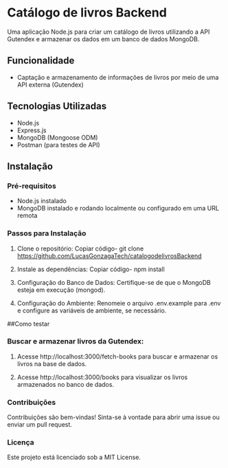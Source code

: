# Catálogo de livros Backend

Uma aplicação Node.js para criar um catálogo de livros utilizando a API Gutendex e armazenar os dados em um banco de dados MongoDB.


## Funcionalidade
- Captação e armazenamento de informações de livros por meio de uma API externa (Gutendex)


## Tecnologias Utilizadas

- Node.js
- Express.js
- MongoDB (Mongoose ODM)
- Postman (para testes de API)

## Instalação
### Pré-requisitos

- Node.js instalado
- MongoDB instalado e rodando localmente ou configurado em uma URL remota


### Passos para Instalação
1. Clone o repositório:
     Copiar código-
      git clone https://github.com/LucasGonzagaTech/catalogodelivrosBackend
   
2. Instale as dependências:
    Copiar código-
      npm install

3. Configuração do Banco de Dados:
    Certifique-se de que o MongoDB esteja em execução (mongod).
   
4. Configuração do Ambiente:
    Renomeie o arquivo .env.example para .env e configure as variáveis de ambiente, se necessário.


##Como testar
### Buscar e armazenar livros da Gutendex:

1. Acesse http://localhost:3000/fetch-books para buscar e armazenar os livros na base de dados.

2. Acesse http://localhost:3000/books para visualizar os livros armazenados no banco de dados.


### Contribuições
Contribuições são bem-vindas! Sinta-se à vontade para abrir uma issue ou enviar um pull request.

### Licença
Este projeto está licenciado sob a MIT License.
